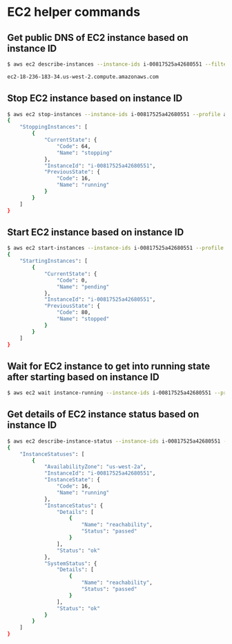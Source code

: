 # EC2 helper commands

## Get public DNS of EC2 instance based on instance ID

```bash
$ aws ec2 describe-instances --instance-ids i-00817525a42680551 --filters Name=instance-state-name,Values=running --profile awakchau-root | jq -r '.Reservations|.[0].Instances|.[0].PublicDnsName' 

ec2-18-236-183-34.us-west-2.compute.amazonaws.com
```

## Stop EC2 instance based on instance ID

```bash
$ aws ec2 stop-instances --instance-ids i-00817525a42680551 --profile awakchau-root
{
    "StoppingInstances": [
        {
            "CurrentState": {
                "Code": 64,
                "Name": "stopping"
            },
            "InstanceId": "i-00817525a42680551",
            "PreviousState": {
                "Code": 16,
                "Name": "running"
            }
        }
    ]
}
```

## Start EC2 instance based on instance ID

```bash
$ aws ec2 start-instances --instance-ids i-00817525a42680551 --profile awakchau-root
{
    "StartingInstances": [
        {
            "CurrentState": {
                "Code": 0,
                "Name": "pending"
            },
            "InstanceId": "i-00817525a42680551",
            "PreviousState": {
                "Code": 80,
                "Name": "stopped"
            }
        }
    ]
}
```

## Wait for EC2 instance to get into running state after starting based on instance ID

```bash
$ aws ec2 wait instance-running --instance-ids i-00817525a42680551 --profile awakchau-root
```

## Get details of EC2 instance status based on instance ID

```bash
$ aws ec2 describe-instance-status --instance-ids i-00817525a42680551 --profile awakchau-root
{
    "InstanceStatuses": [
        {
            "AvailabilityZone": "us-west-2a",
            "InstanceId": "i-00817525a42680551",
            "InstanceState": {
                "Code": 16,
                "Name": "running"
            },
            "InstanceStatus": {
                "Details": [
                    {
                        "Name": "reachability",
                        "Status": "passed"
                    }
                ],
                "Status": "ok"
            },
            "SystemStatus": {
                "Details": [
                    {
                        "Name": "reachability",
                        "Status": "passed"
                    }
                ],
                "Status": "ok"
            }
        }
    ]
}
```

